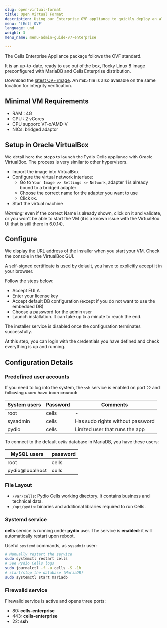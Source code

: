 ```yaml
---
slug: open-virtual-format
title: Open Virtual Format
description: Using our Enterprise OVF appliance to quickly deploy an already configured CentOS machine with Pydio Cells.
menu: '[Ent] OVF'
language: und
weight: 3
menu_name: menu-admin-guide-v7-enterprise

---
```


The Cells Enterprise Appliance package follows the OVF standard.

It is an up-to-date, ready to use out of the box, Rocky Linux 8 image preconfigured with MariaDB and Cells Enterprise distribution.  

Download the [latest OVF image](https://download.pydio.com/latest/cells-enterprise/release/{latest}/ovf/Cells-Enterprise-OVF-{latest}.zip). An md5 file is also available on the same location for integrity verification.

## Minimal VM Requirements

- RAM : 4G
- CPU : 2 vCores
- CPU support: VT-x/AMD-V
- NICs: bridged adaptor

## Setup in Oracle VirtualBox

We detail here the steps to launch the Pydio Cells appliance with Oracle VirtualBox. The process is very similar to other hypervisors.

- Import the image into VirtualBox
- Configure the virtual network interface:
  - Go to `Your Image >> Settings >> Network`, adapter 1 is already bound to a bridged adapter
  - Choose the correct name for the adapter you want to use
  - Click `OK`.
- Start the virtual machine

_Warning:_ even if the correct Name is already shown, click on it and validate, or you won't be able to start the VM (it is a known issue with the VirtualBox UI that is still there in 6.0.14).

## Configure

We display the URL address of the installer when you start your VM. Check the console in the VirtualBox GUI.

A self-signed certificate is used by default, you have to explicitly accept it in your browser.

Follow the steps below:

- Accept EULA
- Enter your license key
- Accept default DB configuration (except if you do not want to use the embedded DB)
- Choose a password for the admin user
- Launch installation. It can take up to a minute to reach the end.

The installer service is disabled once the configuration terminates successfully.

At this step, you can login with the credentials you have defined and check everything is up and running.

## Configuration Details

### Predefined user accounts

If you need to log into the system, the `ssh` service is enabled on port `22` and following users have been created:

| System users        | Password    | Comments   |
| ------------------- | ----------- | ----------- |
| root                | cells       | -        |
| sysadmin            | cells       | Has sudo rights without password |
| pydio               | cells       | Limited user that runs the app |

To connect to the default *cells* database in MariaDB, you have these users:

| MySQL users        | password    |
| ------------------- | --------------- |
| root                | cells       |
| pydio@localhost     | cells       |

### File Layout

- `/var/cells`: Pydio Cells working directory. It contains business and technical data.
- `/opt/pydio`: binaries and additional libraries required to run Cells.

### Systemd service

**cells** service is running under **pydio** user. The service is **enabled**: it will automatically restart upon reboot.

Useful `systemd` commands, as `sysadmin` user:

```sh
# Manually restart the service
sudo systemctl restart cells
# See Pydio Cells logs
sudo journalctl -f -u cells -S -1h
# start/stop the database (MariaDB)
sudo systemctl start mariadb
```

### Firewalld service

Firewalld service is active and opens three ports:

- 80: **cells-enterprise**
- 443: **cells-enterprise**
- 22: **ssh**

